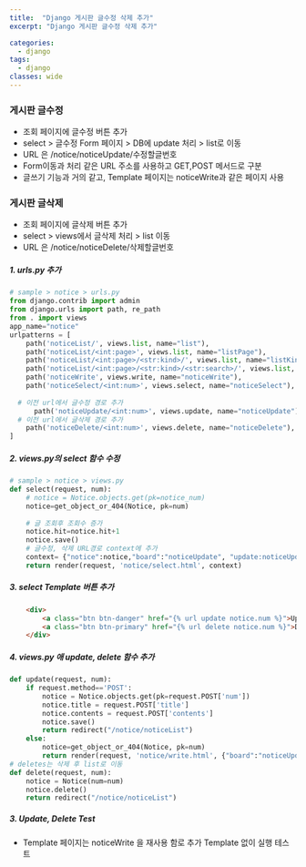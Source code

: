 ```yaml
---
title:  "Django 게시판 글수정 삭제 추가"
excerpt: "Django 게시판 글수정 삭제 추가"

categories:
  - django
tags:
  - django	
classes: wide 
---
```






### 게시판 글수정	

- 조회 페이지에 글수정 버튼 추가	
- select > 글수정 Form 페이지 >  DB에 update 처리 > list로 이동	
- URL 은 /notice/noticeUpdate/수정할글번호	
- Form이동과 처리 같은 URL 주소를 사용하고 GET,POST  메서드로 구분	
- 글쓰기 기능과 거의 같고, Template 페이지는 noticeWrite과 같은 페이지 사용	



### 게시판 글삭제	

- 조회 페이지에 글삭제 버튼 추가	
- select > views에서 글삭제 처리 > list 이동	
- URL 은 /notice/noticeDelete/삭제할글번호 	



##### 1. urls.py 추가 	

```python	
# sample > notice > urls.py	
from django.contrib import admin	
from django.urls import path, re_path	
from . import views	
app_name="notice"	
urlpatterns = [	
    path('noticeList/', views.list, name="list"),  	
    path('noticeList/<int:page>', views.list, name="listPage"),	
    path('noticeList/<int:page>/<str:kind>/', views.list, name="listKind"),	
    path('noticeList/<int:page>/<str:kind>/<str:search>/', views.list, name="listSearch"),	
    path('noticeWrite', views.write, name="noticeWrite"), 	
  	path('noticeSelect/<int:num>', views.select, name="noticeSelect"),	
  	
  # 이전 url에서 글수정 경로 추가	
	  path('noticeUpdate/<int:num>', views.update, name="noticeUpdate"),	
  # 이전 url에서 글삭제 경로 추가	
    path('noticeDelete/<int:num>', views.delete, name="noticeDelete"),	
]	
```



##### 2. views.py의 select 함수 수정	

```python	
# sample > notice > views.py	
def select(request, num):	
    # notice = Notice.objects.get(pk=notice_num) 	
    notice=get_object_or_404(Notice, pk=num)	
    	
    # 글 조회후 조회수 증가 	
    notice.hit=notice.hit+1	
    notice.save()	
    # 글수정, 삭제 URL경로 context에 추가	
    context= {"notice":notice,"board":"noticeUpdate", "update:noticeUpdate", "delete:noticeDelete",}	
    return render(request, 'notice/select.html', context) 	
```



##### 3. select Template 버튼 추가	

```html	
    <div>	
        <a class="btn btn-danger" href="{% url update notice.num %}">Updaate</a> 	
        <a class="btn btn-primary" href="{% url delete notice.num %}">Delete</a> 	
    </div> 	
```



##### 4. views.py 애 update, delete 함수 추가	

```python	
def update(request, num):	
    if request.method=='POST':	
        notice = Notice.objects.get(pk=request.POST['num'])	
        notice.title = request.POST['title']	
        notice.contents = request.POST['contents']	
        notice.save()	
        return redirect("/notice/noticeList")	
    else:	
        notice=get_object_or_404(Notice, pk=num)	
        return render(request, 'notice/write.html', {"board":"noticeUpdate","notice":notice}) 	
# deletes는 삭제 후 list로 이동      	
def delete(request, num):	
    notice = Notice(num=num)	
    notice.delete()	
    return redirect("/notice/noticeList") 	
```



##### 3. Update, Delete Test	

- Template 페이지는 noticeWrite 을 재사용 함로 추가  Template 없이 실행 테스트